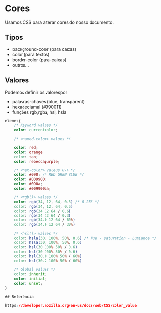 # Cores

Usamos CSS para alterar cores do nosso documento.

## Tipos

* background-color (para caixas)
* color (para textos)
* border-color (para-caixas)
* outros...

## Valores

Podemos definir os valorespor 

* palavras-chaves (blue, transparent)
* hexadeciamal (#990011)
* funções rgb,rgba, hsl, hsla

```css
elemet{
    /* Keyword values */
    color: currentcolor;

    /* <named-color> values */

    color: red;
    color: orange
    color: tan;
    color: rebeccapurple;

    /* <hex-color> valeus 0-F */
    color: #090; /* RED GREN BLUE */
    color: #009900;
    color: #090a;
    color: #009900aa;

    /* <rgb()> values */
    color: rgb(34, 12, 64, 0.6) /* 0-255 */
    color: rgb(34, 12, 64, 0.6)
    color: rgb(34 12 64 / 0.6)
    color: rgb(34 12 64 / 0.3)
    color: rgb(34.0 12 64 / 60%)
    color: rgb(34.6 12 64 / 30%)

    /* <hsl()> values */
    color: hsla(30, 100%, 50%, 0.6) /* Hue - saturation - Lumiance */
    color: hsla(30, 100%, 50%, 0.6)
    color: hsl(30 100% 50% / 0.6)
    color: hsl(30 100% 50% / 0.6)
    color: hsl(30.0 100% 50% / 60%)
    color: hsl(30.2 100% 50% / 60%)

    /* Global values */
    color: inherit;
    color: initial;
    color: unset;
}

## Referência 

https://developer.mozilla.org/en-us/docs/web/CSS/color_value
